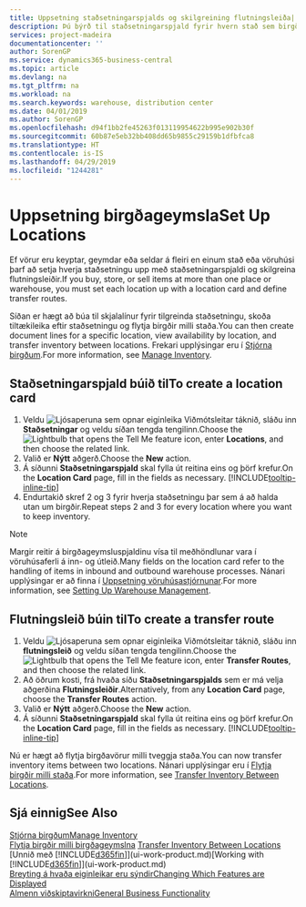 ```yaml
---
title: Uppsetning staðsetningarspjalds og skilgreining flutningsleiða| Microsoft Docs
description: Þú býrð til staðsetningarspjald fyrir hvern stað sem birgðavara er geymd á, til dæmis vöruhús eða dreifingarmiðstöð, og setur upp leiðir til að flytja vörur á milli staða.
services: project-madeira
documentationcenter: ''
author: SorenGP
ms.service: dynamics365-business-central
ms.topic: article
ms.devlang: na
ms.tgt_pltfrm: na
ms.workload: na
ms.search.keywords: warehouse, distribution center
ms.date: 04/01/2019
ms.author: SorenGP
ms.openlocfilehash: d94f1bb2fe45263f013119954622b995e902b30f
ms.sourcegitcommit: 60b87e5eb32bb408dd65b9855c29159b1dfbfca8
ms.translationtype: HT
ms.contentlocale: is-IS
ms.lasthandoff: 04/29/2019
ms.locfileid: "1244281"
---
```

# <a name="set-up-locations"></a><span data-ttu-id="2650e-103">Uppsetning birgðageymsla</span><span class="sxs-lookup"><span data-stu-id="2650e-103">Set Up Locations</span></span>
<span data-ttu-id="2650e-104">Ef vörur eru keyptar, geymdar eða seldar á fleiri en einum stað eða vöruhúsi þarf að setja hverja staðsetningu upp með staðsetningarspjaldi og skilgreina flutningsleiðir.</span><span class="sxs-lookup"><span data-stu-id="2650e-104">If you buy, store, or sell items at more than one place or warehouse, you must set each location up with a location card and define transfer routes.</span></span>

<span data-ttu-id="2650e-105">Síðan er hægt að búa til skjalalínur fyrir tilgreinda staðsetningu, skoða tiltækileika eftir staðsetningu og flytja birgðir milli staða.</span><span class="sxs-lookup"><span data-stu-id="2650e-105">You can then create document lines for a specific location, view availability by location, and transfer inventory between locations.</span></span> <span data-ttu-id="2650e-106">Frekari upplýsingar eru í [Stjórna birgðum](inventory-manage-inventory.md).</span><span class="sxs-lookup"><span data-stu-id="2650e-106">For more information, see [Manage Inventory](inventory-manage-inventory.md).</span></span>

## <a name="to-create-a-location-card"></a><span data-ttu-id="2650e-107">Staðsetningarspjald búið til</span><span class="sxs-lookup"><span data-stu-id="2650e-107">To create a location card</span></span>
1. <span data-ttu-id="2650e-108">Veldu ![Ljósaperuna sem opnar eiginleika Viðmótsleitar](media/ui-search/search_small.png "Segðu mér hvað þú vilt gera") táknið, sláðu inn **Staðsetningar** og veldu síðan tengda tengilinn.</span><span class="sxs-lookup"><span data-stu-id="2650e-108">Choose the ![Lightbulb that opens the Tell Me feature](media/ui-search/search_small.png "Tell me what you want to do") icon, enter **Locations**, and then choose the related link.</span></span>
2. <span data-ttu-id="2650e-109">Valið er **Nýtt** aðgerð.</span><span class="sxs-lookup"><span data-stu-id="2650e-109">Choose the **New** action.</span></span>
3. <span data-ttu-id="2650e-110">Á síðunni **Staðsetningarspjald** skal fylla út reitina eins og þörf krefur.</span><span class="sxs-lookup"><span data-stu-id="2650e-110">On the **Location Card** page, fill in the fields as necessary.</span></span> [!INCLUDE[tooltip-inline-tip](includes/tooltip-inline-tip_md.md)]
4. <span data-ttu-id="2650e-111">Endurtakið skref 2 og 3 fyrir hverja staðsetningu þar sem á að halda utan um birgðir.</span><span class="sxs-lookup"><span data-stu-id="2650e-111">Repeat steps 2 and 3 for every location where you want to keep inventory.</span></span>

> [!NOTE]  
> <span data-ttu-id="2650e-112">Margir reitir á birgðageymsluspjaldinu vísa til meðhöndlunar vara í vöruhúsaferli á inn- og útleið.</span><span class="sxs-lookup"><span data-stu-id="2650e-112">Many fields on the location card refer to the handling of items in inbound and outbound warehouse processes.</span></span> <span data-ttu-id="2650e-113">Nánari upplýsingar er að finna í [Uppsetning vöruhúsastjórnunar](warehouse-setup-warehouse.md).</span><span class="sxs-lookup"><span data-stu-id="2650e-113">For more information, see [Setting Up Warehouse Management](warehouse-setup-warehouse.md).</span></span>

## <a name="to-create-a-transfer-route"></a><span data-ttu-id="2650e-114">Flutningsleið búin til</span><span class="sxs-lookup"><span data-stu-id="2650e-114">To create a transfer route</span></span>
1. <span data-ttu-id="2650e-115">Veldu ![Ljósaperuna sem opnar eiginleika Viðmótsleitar](media/ui-search/search_small.png "Segðu mér hvað þú vilt gera") táknið, sláðu inn **flutningsleið** og veldu síðan tengda tengilinn.</span><span class="sxs-lookup"><span data-stu-id="2650e-115">Choose the ![Lightbulb that opens the Tell Me feature](media/ui-search/search_small.png "Tell me what you want to do") icon, enter **Transfer Routes**, and then choose the related link.</span></span>
2. <span data-ttu-id="2650e-116">Að öðrum kosti, frá hvaða síðu **Staðsetningarspjalds** sem er má velja aðgerðina **Flutningsleiðir**.</span><span class="sxs-lookup"><span data-stu-id="2650e-116">Alternatively, from any **Location Card** page, choose the **Transfer Routes** action.</span></span>
3. <span data-ttu-id="2650e-117">Valið er **Nýtt** aðgerð.</span><span class="sxs-lookup"><span data-stu-id="2650e-117">Choose the **New** action.</span></span>
4. <span data-ttu-id="2650e-118">Á síðunni **Staðsetningarspjald** skal fylla út reitina eins og þörf krefur.</span><span class="sxs-lookup"><span data-stu-id="2650e-118">On the **Location Card** page, fill in the fields as necessary.</span></span> [!INCLUDE[tooltip-inline-tip](includes/tooltip-inline-tip_md.md)]

<span data-ttu-id="2650e-119">Nú er hægt að flytja birgðavörur milli tveggja staða.</span><span class="sxs-lookup"><span data-stu-id="2650e-119">You can now transfer inventory items between two locations.</span></span> <span data-ttu-id="2650e-120">Nánari upplýsingar eru í [Flytja birgðir milli staða](inventory-how-transfer-between-locations.md).</span><span class="sxs-lookup"><span data-stu-id="2650e-120">For more information, see [Transfer Inventory Between Locations](inventory-how-transfer-between-locations.md).</span></span>    

## <a name="see-also"></a><span data-ttu-id="2650e-121">Sjá einnig</span><span class="sxs-lookup"><span data-stu-id="2650e-121">See Also</span></span>
[<span data-ttu-id="2650e-122">Stjórna birgðum</span><span class="sxs-lookup"><span data-stu-id="2650e-122">Manage Inventory</span></span>](inventory-manage-inventory.md)  
<span data-ttu-id="2650e-123">[Flytja birgðir milli birgðageymslna](inventory-how-transfer-between-locations.md)  </span><span class="sxs-lookup"><span data-stu-id="2650e-123">[Transfer Inventory Between Locations](inventory-how-transfer-between-locations.md)  </span></span>  
<span data-ttu-id="2650e-124">[Unnið með [!INCLUDE[d365fin](includes/d365fin_md.md)]](ui-work-product.md)</span><span class="sxs-lookup"><span data-stu-id="2650e-124">[Working with [!INCLUDE[d365fin](includes/d365fin_md.md)]](ui-work-product.md)</span></span>  
[<span data-ttu-id="2650e-125">Breyting á hvaða eiginleikar eru sýndir</span><span class="sxs-lookup"><span data-stu-id="2650e-125">Changing Which Features are Displayed</span></span>](ui-experiences.md)  
[<span data-ttu-id="2650e-126">Almenn viðskiptavirkni</span><span class="sxs-lookup"><span data-stu-id="2650e-126">General Business Functionality</span></span>](ui-across-business-areas.md)
